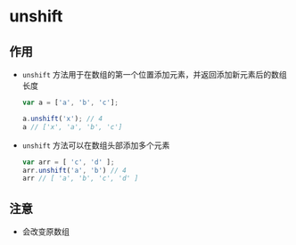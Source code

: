 # unshift

## 作用

+ `unshift` 方法用于在数组的第一个位置添加元素，并返回添加新元素后的数组长度

    ```js
    var a = ['a', 'b', 'c'];

    a.unshift('x'); // 4
    a // ['x', 'a', 'b', 'c']
    ```

+ `unshift` 方法可以在数组头部添加多个元素

    ```js
    var arr = [ 'c', 'd' ];
    arr.unshift('a', 'b') // 4
    arr // [ 'a', 'b', 'c', 'd' ]
    ```

## 注意

+ 会改变原数组
